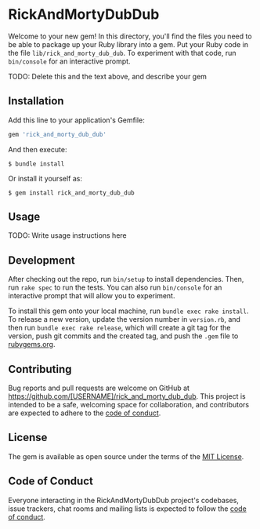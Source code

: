 # RickAndMortyDubDub

Welcome to your new gem! In this directory, you'll find the files you need to be able to package up your Ruby library into a gem. Put your Ruby code in the file `lib/rick_and_morty_dub_dub`. To experiment with that code, run `bin/console` for an interactive prompt.

TODO: Delete this and the text above, and describe your gem

## Installation

Add this line to your application's Gemfile:

```ruby
gem 'rick_and_morty_dub_dub'
```

And then execute:

    $ bundle install

Or install it yourself as:

    $ gem install rick_and_morty_dub_dub

## Usage

TODO: Write usage instructions here

## Development

After checking out the repo, run `bin/setup` to install dependencies. Then, run `rake spec` to run the tests. You can also run `bin/console` for an interactive prompt that will allow you to experiment.

To install this gem onto your local machine, run `bundle exec rake install`. To release a new version, update the version number in `version.rb`, and then run `bundle exec rake release`, which will create a git tag for the version, push git commits and the created tag, and push the `.gem` file to [rubygems.org](https://rubygems.org).

## Contributing

Bug reports and pull requests are welcome on GitHub at https://github.com/[USERNAME]/rick_and_morty_dub_dub. This project is intended to be a safe, welcoming space for collaboration, and contributors are expected to adhere to the [code of conduct](https://github.com/[USERNAME]/rick_and_morty_dub_dub/blob/master/CODE_OF_CONDUCT.md).

## License

The gem is available as open source under the terms of the [MIT License](https://opensource.org/licenses/MIT).

## Code of Conduct

Everyone interacting in the RickAndMortyDubDub project's codebases, issue trackers, chat rooms and mailing lists is expected to follow the [code of conduct](https://github.com/[USERNAME]/rick_and_morty_dub_dub/blob/master/CODE_OF_CONDUCT.md).
